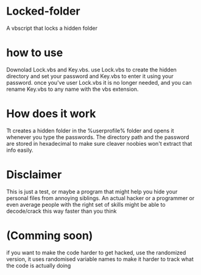# Locked-folder
A vbscript that locks a hidden folder

# how to use
Downolad Lock.vbs and Key.vbs. use Lock.vbs to create the hidden directory and set your password and Key.vbs to enter it using your password. once you've user Lock.vbs it is no longer needed, and you can rename Key.vbs to any name with the vbs extension.

# How does it work
Tt creates a hidden folder in the %userprofile% folder and opens it whenever you type the passwords. The directory path and the password are stored in hexadecimal to make sure cleaver noobies won't extract that info easily. 

# Disclaimer
This is just a test, or maybe a program that might help you hide your personal files from annoying siblings.
An actual hacker or a programmer or even average people with the right set of skills might be able to decode/crack this way faster than you think

# (Comming soon)
if you want to make the code harder to get hacked, use the randomized version, it uses randomised variable names to make it harder to track what the code is actually doing
